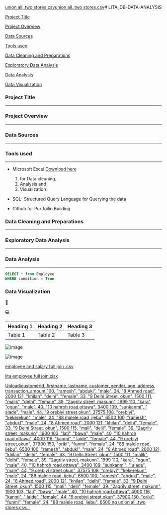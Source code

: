 [union all..two stores.csv](https://github.com/user-attachments/files/17230807/union.all.two.stores.csv)[union all..two stores.csv](https://github.com/user-attachments/files/17230784/union.all.two.stores.csv)# LITA_DB-DATA-ANALYSIS

[Project Title](#project-title)

[Project Overview](#project-overview) 

[Data Sources](#data-source)

[Tools used](#tools-used)

[Data Cleaning and Preparations](#data-cleaning-and-preparations)

[Exploratory Data Analysis](#exploratory-data-analysis)

[Data Analysis](#data-analysis)

[Data Visualization](#data-visualization)

### Project Title
---
### Project Overview
---
### Data Sources
---
### Tools used
---
- Microsoft Excel [Download here](https://www.microsoft.com)
  1. for Data cleaning,
  2. Analysis and
  3. Visualization
  
- SQL- Structured Query Language for Querying the data
- Github for Portfoilio Building

### Data Cleaning and Preparations
---
### Exploratory Data Analysis
---
### Data Analysis
---

```SQL
SELECT * from Employee
WHERE condition = True
```

### Data Visualization

🥇

💻

|Heading 1|Heading 2|Heading 3|
|---------|---------|---------|
|Table 1|Table 2|Table 3|

![image](https://github.com/user-attachments/assets/342d7b86-156f-404b-ab50-b4105c4e25c8)


![image](https://github.com/user-attachments/assets/fa231dd7-802d-479a-b29f-5fc5063ddd1f)




[employee and salary full join .csv](https://github.com/user-attachments/files/17230786/employee.and.salary.full.join.csv)


[lita employee full join.xlsx](https://github.com/user-attachments/files/17230787/lita.employee.full.join.xlsx)


[Uploadicustomerid, firstname, lastname, customer_gender, age, address, transaction_amount
100, "ramesh", "abdukl", "male", 24, "8 Ahmed road", 2000
121, "khilan", "delhi", "female", 33, "9 Delhi Street, okun", 1500
111, "malik", "delhi", "female", 39, "2agrilv street, makunn", 1999
110, "kara", "ogun", "male", 40, "10 hahroh road,ottawa", 3400
109, "sunkanmi", " alade", "male", 44, "9 orebiyi street,okun", 37575
108, "orebiyi", "kekerekun", "male", 24, "88 malele road, ijebu", 6500
100, "ramesh", "abdukl", "male", 24, "8 Ahmed road", 2000
121, "khilan", "delhi", "female", 33, "9 Delhi Street, okun", 1500
115, "mali", "delli", "female", 39, "2agrilv street, makunn", 1900
103, "lati", "bawa", "male", 40, "10 hahroh road,ottawa", 4000
116, "kanmi", " laide", "female", 44, "9 orebiyi street,okun", 37900
150, "oriki", "funmi", "female", 24, "88 malele road, ijebu", 6500
100, "ramesh", "abdukl", "male", 24, "8 Ahmed road", 2000
121, "khilan", "delhi", "female", 33, "9 Delhi Street, okun", 1500
111, "malik", "delhi", "female", 39, "2agrilv street, makunn", 1999
110, "kara", "ogun", "male", 40, "10 hahroh road,ottawa", 3400
109, "sunkanmi", " alade", "male", 44, "9 orebiyi street,okun", 37575
108, "orebiyi", "kekerekun", "male", 24, "88 malele road, ijebu", 6500
100, "ramesh", "abdukl", "male", 24, "8 Ahmed road", 2000
121, "khilan", "delhi", "female", 33, "9 Delhi Street, okun", 1500
115, "mali", "delli", "female", 39, "2agrilv street, makunn", 1900
103, "lati", "bawa", "male", 40, "10 hahroh road,ottawa", 4000
116, "kanmi", " laide", "female", 44, "9 orebiyi street,okun", 37900
150, "oriki", "funmi", "female", 24, "88 malele road, ijebu", 6500
ng union all..two stores.csv…]()
